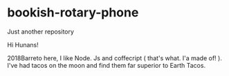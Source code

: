 # bookish-rotary-phone
Just another repository



Hi Hunans! 

2018Barreto here, I like Node. Js and coffecript ( that's what. I'a made of! ). I've had tacos on the moon and find them far superior to Earth Tacos.
